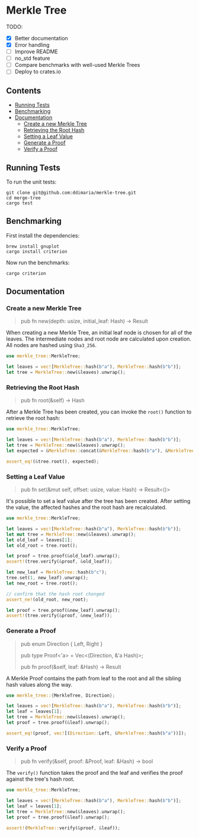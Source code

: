<!-- omit in toc -->
# Merkle Tree


TODO:
- [X] Better documentation
- [X] Error handling
- [ ] Improve README
- [ ] no_std feature
- [ ] Compare benchmarks with well-used Merkle Trees
- [ ] Deploy to crates.io

<!-- omit in toc -->
## Contents

- [Running Tests](#running-tests)
- [Benchmarking](#benchmarking)
- [Documentation](#documentation)
  - [Create a new Merkle Tree](#create-a-new-merkle-tree)
  - [Retrieving the Root Hash](#retrieving-the-root-hash)
  - [Setting a Leaf Value](#setting-a-leaf-value)
  - [Generate a Proof](#generate-a-proof)
  - [Verify a Proof](#verify-a-proof)


## Running Tests

To run the unit tests:

```shell
git clone git@github.com:ddimaria/merkle-tree.git
cd merge-tree
cargo test
```

## Benchmarking

First install the dependencies:

```shell
brew install gnuplot
cargo install criterion
```

Now run the benchmarks:

```shell
cargo criterion
```

## Documentation

### Create a new Merkle Tree

> pub fn new(depth: usize, initial_leaf: Hash) -> Result<MerkleTree>

When creating a new Merkle Tree, an initial leaf node is chosen for all of the leaves.
The intermediate nodes and root node are calculated upon creation.
All nodes are hashed using `Sha3_256`.

```rust
use merkle_tree::MerkleTree;

let leaves = vec![MerkleTree::hash(b"a"), MerkleTree::hash(b"b")];
let tree = MerkleTree::new(&leaves).unwrap();
```

### Retrieving the Root Hash

> pub fn root(&self) -> Hash

After a Merkle Tree has been created, you can invoke the `root()` function to 
retrieve the root hash:

```rust
use merkle_tree::MerkleTree;

let leaves = vec![MerkleTree::hash(b"a"), MerkleTree::hash(b"b")];
let tree = MerkleTree::new(&leaves).unwrap();
let expected = &MerkleTree::concat(&MerkleTree::hash(b"a"), &MerkleTree::hash(b"b"));

assert_eq!(&tree.root(), expected);
```

### Setting a Leaf Value

> pub fn set(&mut self, offset: usize, value: Hash) -> Result<()>

It's possible to set a leaf value after the tree has been created.  After 
setting the value, the affected hashes and the root hash are recalculated.

```rust
use merkle_tree::MerkleTree;

let leaves = vec![MerkleTree::hash(b"a"), MerkleTree::hash(b"b")];
let mut tree = MerkleTree::new(&leaves).unwrap();
let old_leaf = leaves[1];
let old_root = tree.root();

let proof = tree.proof(&old_leaf).unwrap();
assert!(tree.verify(&proof, &old_leaf));

let new_leaf = MerkleTree::hash(b"c");
tree.set(1, new_leaf).unwrap();
let new_root = tree.root();

// confirm that the hash root changed
assert_ne!(old_root, new_root);

let proof = tree.proof(&new_leaf).unwrap();
assert!(tree.verify(&proof, &new_leaf));
```

### Generate a Proof
> pub enum Direction { Left, Right }
> 
> pub type Proof<'a> = Vec<(Direction, &'a Hash)>;
> 
> pub fn proof(&self, leaf: &Hash) -> Result<Proof>

A Merkle Proof contains the path from leaf to the root and all the sibling hash values along the way.

```rust
use merkle_tree::{MerkleTree, Direction};

let leaves = vec![MerkleTree::hash(b"a"), MerkleTree::hash(b"b")];
let leaf = leaves[1];
let tree = MerkleTree::new(&leaves).unwrap();
let proof = tree.proof(&leaf).unwrap();

assert_eq!(proof, vec![(Direction::Left, &MerkleTree::hash(b"a"))]);
```

### Verify a Proof

> pub fn verify(&self, proof: &Proof, leaf: &Hash) -> bool

The `verify()` function takes the proof and the leaf and verifies the proof against the tree's hash root.

```rust
use merkle_tree::MerkleTree;

let leaves = vec![MerkleTree::hash(b"a"), MerkleTree::hash(b"b")];
let leaf = leaves[1];
let tree = MerkleTree::new(&leaves).unwrap();
let proof = tree.proof(&leaf).unwrap();

assert!(MerkleTree::verify(&proof, &leaf));
```